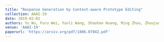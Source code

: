 ```yaml
---
title: "Response Generation by Context-aware Prototype Editing"
collection: AAAI-19
date: 2019-02-01
authors: Yu Wu, Furu Wei, Yunli Wang, Shaohan Huang, Ming Zhou, Zhoujun Li
venue: 'AAAI-19'
paperurl: 'https://arxiv.org/pdf/1806.07042.pdf'
---
```

